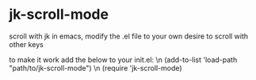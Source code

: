 # jk-scroll-mode
scroll with jk in emacs, modify the .el file to your own desire to scroll with other keys

to make it work add the below to your init.el: \n
(add-to-list 'load-path "path/to/jk-scroll-mode") \n
(require 'jk-scroll-mode)
